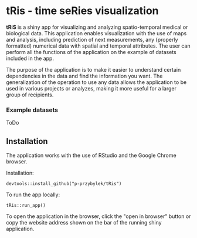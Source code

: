 # tRis - time seRies visualization

<!-- badges: start -->
<!-- badges: end -->

**tRiS** is a shiny app for visualizing and analyzing spatio-temporal medical or biological data. This application enables visualization with the use of maps and analysis, including prediction of next measurements, any (properly formatted) numerical data with spatial and temporal attributes. The user can perform all the functions of the application on the example of datasets included in the app. 

The purpose of the application is to make it easier to understand certain dependencies in the data and find the information you want. The generalization of the operation to use any data allows the application to be used in various projects or analyzes, making it more useful for a larger group of recipients.

### Example datasets

ToDo

## Installation

The application works with the use of RStudio and the Google Chrome browser.

Installation:
```
devtools::install_github("p-przybylek/tRis")
```
To run the app locally:
```
tRis::run_app()
```

To open the application in the browser, click the "open in browser" button or copy the website address shown on the bar of the running shiny application.